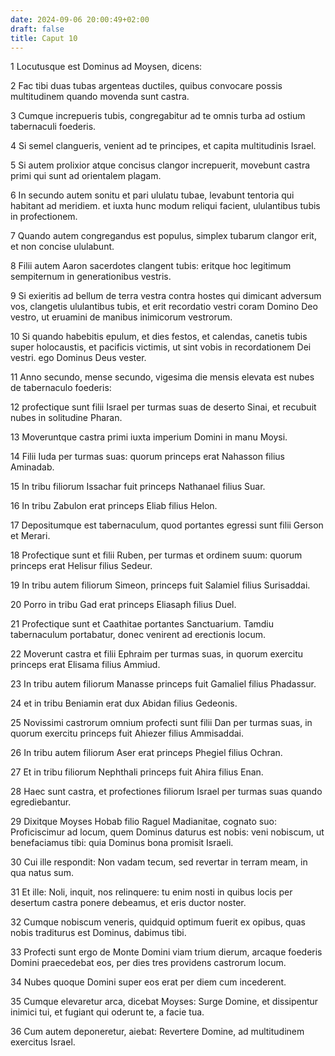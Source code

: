 ```yaml
---
date: 2024-09-06 20:00:49+02:00
draft: false
title: Caput 10
---
```





1 Locutusque est Dominus ad Moysen, dicens:

2 Fac tibi duas tubas argenteas ductiles, quibus convocare possis multitudinem quando movenda sunt castra.

3 Cumque increpueris tubis, congregabitur ad te omnis turba ad ostium tabernaculi foederis.

4 Si semel clangueris, venient ad te principes, et capita multitudinis Israel.

5 Si autem prolixior atque concisus clangor increpuerit, movebunt castra primi qui sunt ad orientalem plagam.

6 In secundo autem sonitu et pari ululatu tubae, levabunt tentoria qui habitant ad meridiem. et iuxta hunc modum reliqui facient, ululantibus tubis in profectionem.

7 Quando autem congregandus est populus, simplex tubarum clangor erit, et non concise ululabunt.

8 Filii autem Aaron sacerdotes clangent tubis: eritque hoc legitimum sempiternum in generationibus vestris.

9 Si exieritis ad bellum de terra vestra contra hostes qui dimicant adversum vos, clangetis ululantibus tubis, et erit recordatio vestri coram Domino Deo vestro, ut eruamini de manibus inimicorum vestrorum.

10 Si quando habebitis epulum, et dies festos, et calendas, canetis tubis super holocaustis, et pacificis victimis, ut sint vobis in recordationem Dei vestri. ego Dominus Deus vester.

11 Anno secundo, mense secundo, vigesima die mensis elevata est nubes de tabernaculo foederis:

12 profectique sunt filii Israel per turmas suas de deserto Sinai, et recubuit nubes in solitudine Pharan.

13 Moveruntque castra primi iuxta imperium Domini in manu Moysi.

14 Filii Iuda per turmas suas: quorum princeps erat Nahasson filius Aminadab.

15 In tribu filiorum Issachar fuit princeps Nathanael filius Suar.

16 In tribu Zabulon erat princeps Eliab filius Helon.

17 Depositumque est tabernaculum, quod portantes egressi sunt filii Gerson et Merari.

18 Profectique sunt et filii Ruben, per turmas et ordinem suum: quorum princeps erat Helisur filius Sedeur.

19 In tribu autem filiorum Simeon, princeps fuit Salamiel filius Surisaddai.

20 Porro in tribu Gad erat princeps Eliasaph filius Duel.

21 Profectique sunt et Caathitae portantes Sanctuarium. Tamdiu tabernaculum portabatur, donec venirent ad erectionis locum.

22 Moverunt castra et filii Ephraim per turmas suas, in quorum exercitu princeps erat Elisama filius Ammiud.

23 In tribu autem filiorum Manasse princeps fuit Gamaliel filius Phadassur.

24 et in tribu Beniamin erat dux Abidan filius Gedeonis.

25 Novissimi castrorum omnium profecti sunt filii Dan per turmas suas, in quorum exercitu princeps fuit Ahiezer filius Ammisaddai.

26 In tribu autem filiorum Aser erat princeps Phegiel filius Ochran.

27 Et in tribu filiorum Nephthali princeps fuit Ahira filius Enan.

28 Haec sunt castra, et profectiones filiorum Israel per turmas suas quando egrediebantur.

29 Dixitque Moyses Hobab filio Raguel Madianitae, cognato suo: Proficiscimur ad locum, quem Dominus daturus est nobis: veni nobiscum, ut benefaciamus tibi: quia Dominus bona promisit Israeli.

30 Cui ille respondit: Non vadam tecum, sed revertar in terram meam, in qua natus sum.

31 Et ille: Noli, inquit, nos relinquere: tu enim nosti in quibus locis per desertum castra ponere debeamus, et eris ductor noster.

32 Cumque nobiscum veneris, quidquid optimum fuerit ex opibus, quas nobis traditurus est Dominus, dabimus tibi.

33 Profecti sunt ergo de Monte Domini viam trium dierum, arcaque foederis Domini praecedebat eos, per dies tres providens castrorum locum.

34 Nubes quoque Domini super eos erat per diem cum incederent.

35 Cumque elevaretur arca, dicebat Moyses: Surge Domine, et dissipentur inimici tui, et fugiant qui oderunt te, a facie tua.

36 Cum autem deponeretur, aiebat: Revertere Domine, ad multitudinem exercitus Israel.

